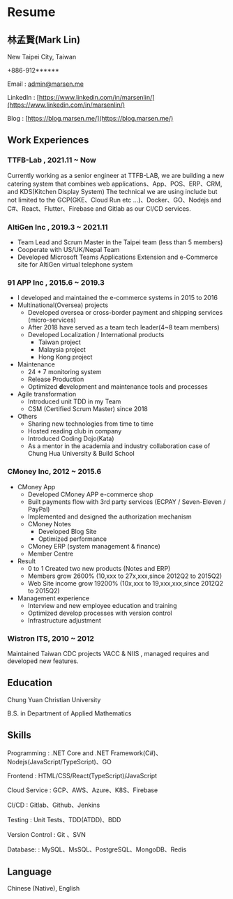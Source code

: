 # Resume

## **林孟賢(Mark Lin)**

New Taipei City, Taiwan

+886-912******

Email : [admin@marsen.me](mailto:admin@marsen.me)

LinkedIn : [https://www.linkedin.com/in/marsenlin/](https://www.linkedin.com/in/marsenlin/)

Blog : [https://blog.marsen.me/](https://blog.marsen.me/)

## Work Experiences

### TTFB-Lab , 2021.11 ~ Now

Currently working as a senior engineer at TTFB-LAB, we are building a new catering system that combines web applications、App、POS、ERP、CRM, and KDS(Kitchen Display System)
The technical we are using include but not limited to the GCP(GKE、Cloud Run etc …)、Docker、GO、Nodejs and C#、React、Flutter、Firebase and Gitlab as our CI/CD services.

### AltiGen Inc , 2019.3 ~ 2021.11

- Team Lead and Scrum Master in the Taipei team (less than 5 members)
- Cooperate with US/UK/Nepal Team
- Developed Microsoft Teams Applications Extension and e-Commerce site for AltiGen virtual telephone system

### 91 APP Inc , 2015.6 ~ 2019.3

- I developed and maintained the e-commerce systems in 2015 to 2016
- Multinational(Oversea) projects
  - Developed oversea or cross-border payment and shipping services (micro-services)
  - After 2018 have served as a team tech leader(4~8 team members)
  - Developed Localization / International products
    - Taiwan project
    - Malaysia project
    - Hong Kong project
- Maintenance
  - 24 \* 7 monitoring system
  - Release Production
  - Optimized **d**evelopment and maintenance tools and processes
- Agile transformation
  - Introduced unit TDD in my Team
  - CSM (Certified Scrum Master) since 2018
- Others
  - Sharing new technologies from time to time
  - Hosted reading club in company
  - Introduced Coding Dojo(Kata)
  - As a mentor in the academia and industry collaboration case of Chung Hua University & Build School

### CMoney Inc, 2012 ~ 2015.6

- CMoney App
  - Developed CMoney APP e-commerce shop
  - Built payments flow with 3rd party services (ECPAY / Seven-Eleven / PayPal)
  - Implemented and designed the authorization mechanism
  - CMoney Notes
    - Developed Blog Site
    - Optimized performance
  - CMoney ERP (system management & finance)
  - Member Centre
- Result
  - 0 to 1 Created two new products (Notes and ERP)
  - Members grow 2600% (10,xxx to 27x,xxx,since 2012Q2 to 2015Q2)
  - Web Site income grow 19200% (10x,xxx to 19,xxx,xxx,since 2012Q2 to 2015Q2)
- Management experience
  - Interview and new employee education and training
  - Optimized develop processes with version control
  - Infrastructure adjustment

### Wistron ITS, 2010 ~ 2012

Maintained Taiwan CDC projects VACC & NIIS , managed requires and developed new features.

## Education

Chung Yuan Christian University

B.S. in Department of Applied Mathematics

## Skills

Programming : .NET Core and .NET Framework(C#)、Nodejs(JavaScript/TypeScript)、GO

Frontend : HTML/CSS/React(TypeScript)/JavaScript

Cloud Service : GCP、AWS、Azure、K8S、Firebase

CI/CD : Gitlab、Github、Jenkins

Testing : Unit Tests、TDD(ATDD)、BDD

Version Control : Git 、SVN

Database: : MySQL、MsSQL、PostgreSQL、MongoDB、Redis

## Language

Chinese (Native), English
